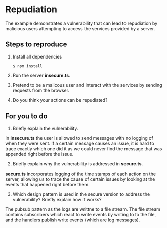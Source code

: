 # Repudiation

The example demonstrates a vulnerability that can lead to repudiation by malicious users attempting to access the services provided by a server.

## Steps to reproduce

1. Install all dependencies

    `$ npm install`

2. Run the server __insecure.ts__.

3. Pretend to be a malicous user and interact with the services by sending requests from the browser.

4. Do you think your actions can be repudiated?

## For you to do

1. Briefly explain the vulnerability.

In **insecure.ts** the user is allowed to send messages with no logging of when they were sent. If a certain message causes an issue, it is hard to trace exactly which one did it as we could never find the message that was appended right before the issue.

2. Briefly explain why the vulnerability is addressed in __secure.ts__.

**secure.ts** incorporates logging of the time stamps of each action on the server, allowing us to trace the cause of certain issues by looking at the events that happened right before them.

3. Which design pattern is used in the secure version to address the vulnerability? Briefly explain how it works?

The pubsub pattern as the logs are writtne to a file stream. The file stream contains subscribers which react to write events by writing to to the file, and the handlers publish write events (which are log messages). 